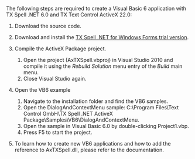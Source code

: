 The following steps are required to create a Visual Basic 6 application with TX Spell .NET 6.0 and TX Text Control ActiveX 22.0:

1. Download the source code.

2. Download and install the [TX Spell .NET for Windows Forms trial version](http://www.textcontrol.com/en_US/downloads/trials/index/default/spelldotnet/).

3. Compile the ActiveX Package project.
   1. Open the project (AxTXSpell.vbproj) in Visual Studio 2010 and compile it using the *Rebuild Solution* menu entry of the *Build* main menu.
   2. Close Visual Studio again.

4. Open the VB6 example
   1. Navigate to the installation folder and find the VB6 samples.
   2. Open the DialogAndContextMenu sample: C:\Program Files\Text Control GmbH\TX Spell .NET ActiveX Package\Samples\VB6\DialogAndContextMenu.
   3. Open the sample in Visual Basic 6.0 by double-clicking Project1.vbp.
   4. Press F5 to start the project.

5. To learn how to create new VB6 applications and how to add the reference to AxTXSpell.dll, please refer to the documentation.
